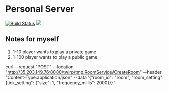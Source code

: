 # Personal Server
[![Build Status](https://travis-ci.org/lijiaqigreat/personal_server.svg?branch=master)](https://travis-ci.org/lijiaqigreat/personal_server)
[![](https://dockerbuildbadges.quelltext.eu/status.svg?organization=lijiaqigreat&repository=personal_server)](https://cloud.docker.com/repository/docker/lijiaqigreat/personal_server/builds)
##

## Notes for myself

1. 1-10 player wants to play a private game
2. 1-100 player wants to play a public game

curl --request "POST" --location "http://35.203.149.76:8080/twirp/tmp.RoomService/CreateRoom" --header "Content-Type:application/json" --data '{"room_id": "room", "room_setting": {tick_setting": {"size": 1, "frequency_millis": 2000}}}'


